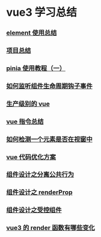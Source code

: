 # vue3 学习总结

### [element 使用总结](./element使用总结.md)

### [项目总结](./项目总结.md)

### [pinia 使用教程（一）](./pinia使用教程一.md)

### [如何监听组件生命周期钩子事件](./如何监听组件生命周期钩子事件.md)

### [生产级别的 vue](./生产级别的vue.md)

### [vue 指令总结](./指令.md)

### [如何检测一个元素是否在视窗中](./如何检测一个元素是否在视窗中.md)

### [vue 代码优化方案](./vue代码优化方案.md)

### [组件设计之分离公共行为](./组件设计之分离公共行为.md)

### [组件设计之 renderProp](./组件设计之render-prop.md)

### [组件设计之受控组件](./组件设计之受控组件.md)

### [vue3 的 render 函数有哪些变化](./render函数.md)
